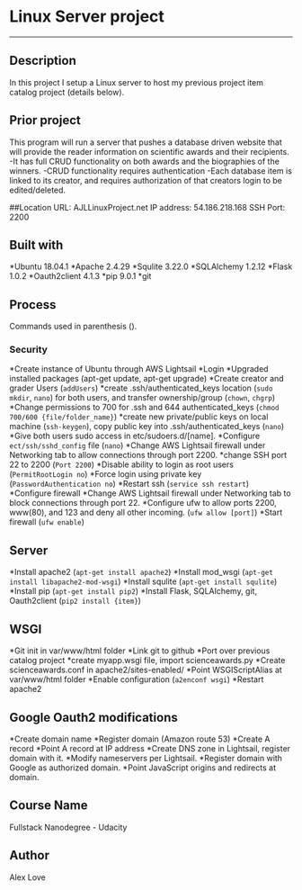 # Linux Server project
________
## Description
In this project I setup a Linux server to host my previous project item catalog project (details below).

## Prior project
This program will run a server that pushes a database driven website that will provide the reader information on scientific awards and their recipients.
-It has full CRUD functionality on both awards and the biographies of the winners.
-CRUD functionality requires authentication
-Each database item is linked to its creator, and requires authorization of that creators login to be edited/deleted.

##Location
URL: AJLLinuxProject.net
IP address: 54.186.218.168
SSH Port: 2200

## Built with
*Ubuntu 18.04.1
*Apache 2.4.29
*Squlite 3.22.0
*SQLAlchemy 1.2.12
*Flask 1.0.2
*Oauth2client 4.1.3
*pip 9.0.1
*git

## Process
 Commands used in parenthesis ().
### Security
*Create instance of Ubuntu through AWS Lightsail
*Login
*Upgraded installed packages (apt-get update, apt-get upgrade)
*Create creator and grader Users (`addUsers`)
  *create .ssh/authenticated_keys location (`sudo mkdir`, `nano`) for both users, and transfer ownership/group (`chown`, `chgrp`)
    *Change permissions to 700 for .ssh and 644 authenticated_keys (`chmod 700/600 {file/folder_name}`)
  *create new private/public keys on local machine (`ssh-keygen`), copy public key into .ssh/authenticated_keys (`nano`)
  *Give both users sudo access in etc/sudoers.d/[name].
*Configure `ect/ssh/sshd_config` file (`nano`)
  *Change AWS Lightsail firewall under Networking tab to allow connections through port 2200.
  *change SSH port 22 to 2200 (`Port 2200`)
  *Disable ability to login as root users (`PermitRootLogin no`)
  *Force login using private key (`PasswordAuthentication no`)
  *Restart ssh (`service ssh restart`)
*Configure firewall
  *Change AWS Lightsail firewall under Networking tab to block connections through port 22.
  *Configure ufw to allow ports 2200, www(80), and 123 and deny all other incoming. (`ufw allow [port]`)
  *Start firewall (`ufw enable`)



## Server
*Install apache2 (`apt-get install apache2`)
*Install mod_wsgi (`apt-get install libapache2-mod-wsgi`)
*Install squlite (`apt-get install squlite`)
*Install pip (`apt-get install pip2`)
  *Install Flask, SQLAlchemy, git, Oauth2client (`pip2 install {item}`)

## WSGI
  *Git init in var/www/html folder
  *Link git to github
  *Port over previous catalog project
  *create myapp.wsgi file, import scienceawards.py
  *Create scienceawards.conf in apache2/sites-enabled/
    *Point WSGIScriptAlias at var/www/html folder
  *Enable configuration (`a2enconf wsgi`)
  *Restart apache2

## Google Oauth2 modifications
  *Create domain name
    *Register domain (Amazon route 53)
    *Create A record
    *Point A record at IP address
    *Create DNS zone in Lightsail, register domain with it.
    *Modify nameservers per Lightsail.
  *Register domain with Google as authorized domain.
  *Point JavaScript origins and redirects at domain.


## Course Name
Fullstack Nanodegree - Udacity

## Author
Alex Love
